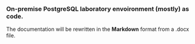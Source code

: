 
### On-premise PostgreSQL laboratory envoironment (mostly) as code.

The documentation will be rewritten in the **Markdown** format from a .docx file.
